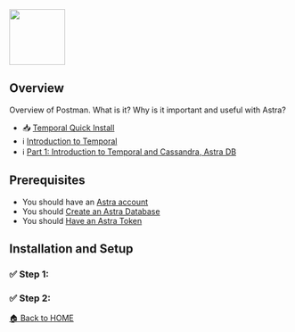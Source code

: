<!--
title: "Postman"
description: "Description"
tags: "go, cql, third party tools, framework"
icon: "https://awesome-astra.github.io/docs/img/postman/postman.svg"
developer_title: "Postman"
developer_url: "https://www.postman.com/"
links:
- title: "link"
  url: "https://link"
-->

<img src="https://awesome-astra.github.io/docs/img/postman/postman.svg" height="100px" />


## Overview

Overview of Postman. What is it? Why is it important and useful with Astra?


- 📥 [Temporal Quick Install](https://docs.temporal.io/docs/clusters/quick-install/)
- ℹ️ [Introduction to Temporal](https://docs.temporal.io/docs/temporal-explained/introduction)
- ℹ️ [Part 1: Introduction to Temporal and Cassandra, Astra DB](https://medium.com/building-the-open-data-stack/easily-manage-workflows-at-scale-with-temporal-io-and-astra-db-144f93a21ff3)


## Prerequisites
<ul class="prerequisites">
  <li class="nosurface">You should have an <a href="https://astra.dev/3B7HcYo">Astra account</a></li>
  <li class="nosurface">You should <a href="https://awesome-astra.github.io/docs/pages/astra/create-instance/">Create an Astra Database</a></li>
  <li class="nosurface">You should <a href="https://awesome-astra.github.io/docs/pages/astra/create-token/">Have an Astra Token</a></li>
</ul>


## Installation and Setup

### ✅ Step 1:
### ✅ Step 2:


[🏠 Back to HOME](https://awesome-astra.github.io/docs/)
